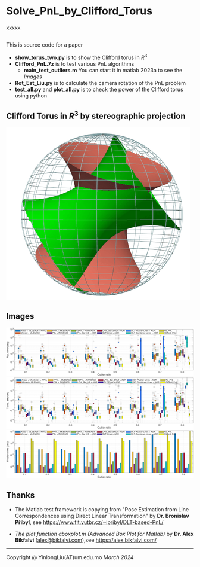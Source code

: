 # Solve_PnL_by_Clifford_Torus
xxxxx

## 
This is source code for a paper 

+ **show_torus_two.py** is to show the Clifford torus in $R^3$
+ **Clifford_PnL.7z** is to test various PnL algorithms
  + **main_test_outliers.m** You can start it in matlab 2023a to see the *Images* 
+ **Rot_Est_Liu.py** is to calculate the camera rotation of the PnL problem
+ **test_all.py** and **plot_all.py** is to check the power of the Clifford torus using python


Clifford Torus in $R^3$ by stereographic projection
--- 
![cliffod](./orbit-big.gif)


Images
---
![rot](./rot.png)
![rot](./trans.png)
![rot](./tim.png)

Thanks
---
+ The Matlab test framework is copying from "Pose Estimation from Line Correspondences using Direct Linear Transformation" by **Dr. Bronislav Přibyl**, see https://www.fit.vutbr.cz/~ipribyl/DLT-based-PnL/

+ *The plot function aboxplot.m (Advanced Box Plot for Matlab)* by **Dr. Alex Bikfalvi** (alex@bikfalvi.com),see https://alex.bikfalvi.com/

---

Copyright @ YinlongLiu(AT)um.edu.mo
*March 2024*
